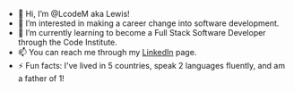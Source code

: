- 👋 Hi, I’m @LcodeM aka Lewis!
- 👀 I’m interested in making a career change into software development.
- 🌱 I’m currently learning to become a Full Stack Software Developer through the Code Institute.
- 📫 You can reach me through my [LinkedIn](https://www.linkedin.com/in/lewis-mayhew-7868a8114/) page.
- ⚡ Fun facts: I've lived in 5 countries, speak 2 languages fluently, and am a father of 1!

<!---
LcodeM/LcodeM is a ✨ special ✨ repository because its `README.md` (this file) appears on your GitHub profile.
You can click the Preview link to take a look at your changes.
--->
